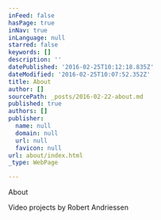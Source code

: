 ```yaml
---
inFeed: false
hasPage: true
inNav: true
inLanguage: null
starred: false
keywords: []
description: ''
datePublished: '2016-02-25T10:12:18.835Z'
dateModified: '2016-02-25T10:07:52.352Z'
title: About
author: []
sourcePath: _posts/2016-02-22-about.md
published: true
authors: []
publisher:
  name: null
  domain: null
  url: null
  favicon: null
url: about/index.html
_type: WebPage

---
```

About

Video projects by Robert Andriessen